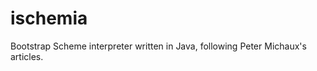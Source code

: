 ischemia
========

Bootstrap Scheme interpreter written in Java, following Peter Michaux's articles.